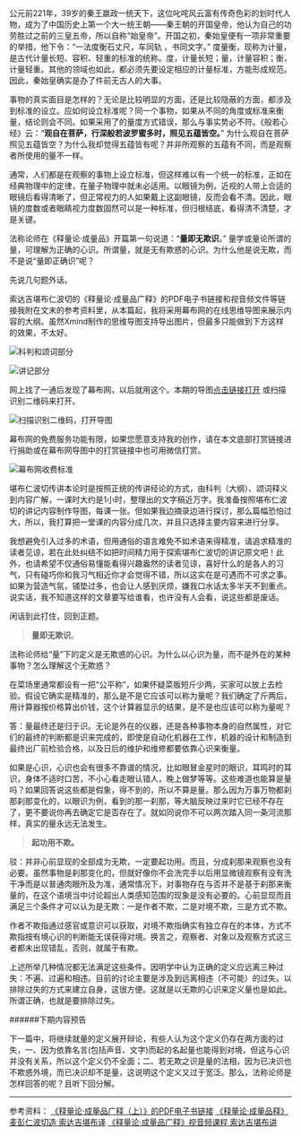 公元前221年，39岁的秦王嬴政一统天下，这位叱咤风云富有传奇色彩的划时代人物，成为了中国历史上第一个大一统王朝——秦王朝的开国皇帝，他认为自己的功劳胜过之前的三皇五帝，所以自称“始皇帝”。开国之初，秦始皇便有一项非常重要的举措，他下令：“一法度衡石丈尺，车同轨 ，书同文字。” 度量衡，现称为计量，是古代计量长短、容积、轻重的标准的统称。度，计量长短；量，计量容积；衡，计量轻重。其他的领域也如此，都必须先要设定相应的计量标准，方能形成规范。因此，秦始皇确实是办了件前无古人的大事。

事物的真实面目是怎样的？无论是比较明显的方面，还是比较隐蔽的方面，都涉及到标准的设立。应如何设立标准呢？同一个事物，如果从不同的角度或标准来衡量，结论则会不同。如果采用了的量度方式错误，那么与事实势必不符。《般若心经》云：“**观自在菩萨，行深般若波罗蜜多时，照见五蕴皆空。**” 为什么观自在菩萨照见五蕴皆空？为什么我却觉得五蕴皆有呢？并非所观察的五蕴有不同，而是观察者所使用的量不一样。

通常，人们都是在观察的事物上设立标准，但这样难以有一个统一的标准，正如在经典物理中的定律，在量子物理中就未必适用。以眼镜为例，近视的人带上合适的眼镜后看得清晰了，但正常视力的人如果戴上这副眼镜，反而会看不清。因此，眼镜的度数或者眼睛视力度数固然可以是一种标准，但归根结底，看得清不清楚，才是关键。

法称论师在《释量论·成量品》开篇第一句说道：“**量即无欺识**。” 量学或量论所谓的量，可理解为正确的心识。所谓量，就是无有欺惑的心识。为什么他是说无欺，而不是说“量即正确识”呢？ 

先说几句题外话。

索达吉堪布仁波切的《释量论·成量品广释》的PDF电子书链接和视音频文件等链接我附在文末的参考资料里，从本篇起，我将采用幕布网的在线思维导图来展示内容的大纲。虽然Xmind制作的思维导图支持导出图片，但最多只能做到下方这样的效果，不太好。

![科判和颂词部分](http://upload-images.jianshu.io/upload_images/275449-7097f9a6e73c229e.jpg?imageMogr2/auto-orient/strip%7CimageView2/2/w/1240)

![讲记部分](http://upload-images.jianshu.io/upload_images/275449-8b3f9fc99c44cc42.jpg?imageMogr2/auto-orient/strip%7CimageView2/2/w/1240)

网上找了一通后发现了幕布网，以后就用这个。本期的导图[点击链接打开](https://mubu.com/doc/29wqs8sfZW) 或扫描识别二维码来打开。

![扫描识别二维码，打开导图](http://upload-images.jianshu.io/upload_images/275449-f434bf168117f38c.png?imageMogr2/auto-orient/strip%7CimageView2/2/w/1240) 

幕布网的免费服务功能有限，如果您愿意支持我的创作，请在本文底部打赏链接进行捐助或在幕布网导图中的打赏链接中也可用微信打赏。

![幕布网收费标准](http://upload-images.jianshu.io/upload_images/275449-84b7154c3c24d589.png?imageMogr2/auto-orient/strip%7CimageView2/2/w/1240)

堪布仁波切传讲本论时是按照正统的传讲经论的方式，由科判（大纲）、颂词释义到内容广解，一课时大约是1小时，整理出的文字稿近万字。我准备按照堪布仁波切的讲记内容制作导图，每课一张。但如果我边摘录边进行探讨，那么篇幅恐怕过大，所以，我打算把一堂课的内容分成几次，并且只选择主要内容来进行分享。

我想避免引入过多的术语，但用通俗的语言难免不如术语来得精准，请追求精准的读者见谅，若在此处纠结不如把时间精力用于探索堪布仁波切的讲记原文吧！此外，也请希望不仅通俗易懂能看得兴趣盎然的读者见谅，喜好什么的是各人的习气，只有碰巧你和我习气相近你才会觉得不错，所以这实在是可遇而不可求之事。如果为营造气氛，铺垫过多，也会让人感到厌烦，嫌我口水话太多半天不到重点。说实话，我不知道这样的文章要写给谁看，也许没有人会看，说这些都是废话。

闲话到此打住，回到正题。

>**量即无欺识**。

法称论师给“量”下的定义是无欺惑的心识。为什么以心识为量，而不是外在的某种事物？怎么理解这个无欺惑？

在菜场里通常都设有一把“公平称”，如果怀疑菜贩短斤少两，买家可以放上去检验。假设它确实是精准的，那么是不是它应该可以称为量呢？我们确定了斤两后，用计算器按价格算出价钱，这个计算器显示的结果，是不是也应该可以称为量呢？

答：量最终还是归于识。无论是外在的仪器，还是各种事物本身的自然属性，对它们的最终的判断都是识来完成的，即使是自动化机器在工作，机器的设计和制造到最终出厂前检验合格，以及日后的维护和维修都要依靠心识来衡量。

如果是心识，心识也会有很多不靠谱的情况，比如眼冒金星时的眼识，耳鸣时的耳识，身体不适时口苦，不小心看走眼认错人，晚上做梦等等。这些难道也能算是量吗？如果回答说这些都是假象，得不到的，所以不算是量。那么因为万事万物都刹那刹那变化的，以眼识为例，看到的那一刹那，等大脑反映过来时它已经不存在了，更不要说你再去确定它是否存在了。就如同说你不可以两次踏入同一条河流那样，真实的量永远无法发生。

>**起功用不欺。**

驳：并非心前显现的全部成为无欺，一定要起功用。而且，分成刹那来观察也没有必要。虽然事物是刹那变化的，但就好像你不会洗完手以后用显微镜观察有没有洗干净而是以普通肉眼所及为准，通常情况下，对事物存在与否并不是基于刹那来衡量的，在这个语境当中讨论超出人类感知范围的现象是没有必要的。心前显现而且满足三个条件才可以认为是无欺：一是作者不欺，二是对境不欺，三是方式不欺。

作者不欺指通过感官或意识可以获取，对境不欺指确实有独立存在的本体，方式不欺指按有境心识的判断能无误获得对境。换言之，观察者、对象以及观察方式这三者都未出现错乱，否则，就属于有欺。

上述所举几种情况都无法满足这些条件。因明学中认为正确的定义应远离三种过失：不遍、过遍和相违。目前的讨论主要是涉及到远离相违（不可能）的过失。以排除过失的方式来建立自身，这很方便。这就是以无欺的心识来定义量也是如此。所谓正确，也就是要排除过失。

######下期内容预告

下一篇中，将继续就量的定义展开辩论，有些人认为这个定义仍存在两方面的过失，一、因为依靠名言(包括声音、文字)而起的名起量也能得到对境，但这与心识并没有关系，所以这个定义仍不全面；二、若无欺之识是量的法相，因为已决识也不欺惑外境，而已决识却不是量，这说明这个定义又过于宽泛。那么，法称论师是怎样回答的呢？且听下回分解。

----
参考资料：
[《释量论·成量品广释（上）》的PDF电子书链接](http://www.zhibeifw.com/down/videozb/sllclp/clpgs1.pdf)
[《释量论·成量品释》麦彭仁波切造 索达吉堪布译](http://www.zhibeifw.com/down/doc/chengliangpin.pdf)
[《释量论·成量品广释》视音频课程 索达吉堪布讲](http://www.zhibeifw.com/cmsc/list.php?fid=224)
